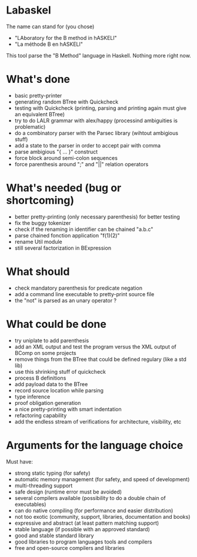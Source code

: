 Labaskel
========

The name can stand for (you chose)

- "LAboratory for the B method in hASKELl"
- "La méthode B en hASKELl"


This tool parse the "B Method" language in Haskell.
Nothing more right now.

# What's done

- basic pretty-printer
- generating random BTree with Quickcheck
- testing with Quickcheck (printing, parsing and printing again must give an equivalent BTree)
- try to do LALR grammar with alex/happy (processind ambiguities is problematic)
- do a combinatory parser with the Parsec library (wihtout ambigious stuff)
- add a state to the parser in order to accept pair with comma
- parse ambigious "{ ... }" construct
- force block around semi-colon sequences
- force parenthesis around ";" and "||" relation operators


# What's needed (bug or shortcoming)

- better pretty-printing (only necessary parenthesis) for better testing
- fix the buggy tokenizer
- check if the renaming in identifier can be chained "a.b.c"
- parse chained fonction application "f(1)(2)"
- rename Util module
- still several factorization in BExpression

# What should
- check mandatory parenthesis for predicate negation
- add a command line executable to pretty-print source file
- the "not" is parsed as an unary operator ?

# What could be done
- try uniplate to add parenthesis
- add an XML output and test the program versus the XML output of BComp on some projects
- remove things from the BTree that could be defined regulary (like a std lib)
- use this shrinking stuff of quickcheck
- process B definitions
- add payload data to the BTree
- record source location while parsing
- type inference
- proof obligation generation
- a nice pretty-printing with smart indentation
- refactoring capability
- add the endless stream of verifications for architecture, visibility, etc 


# Arguments for the language choice

Must have:

- strong static typing (for safety)
- automatic memory management (for safety, and speed of development)
- multi-threading support
- safe design (runtime error must be avoided)
- several compilers available (possibility to do a double chain of executables)
- can do native compiling (for performance and easier distribution)
- not too exotic (community, support, libraries, documentation and books)
- expressive and abstract (at least pattern matching support)
- stable language (if possible with an approved standard)
- good and stable standard library
- good libraries to program languages tools and compilers
- free and open-source compilers and libraries
